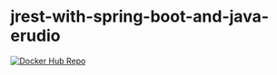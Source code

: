 # jrest-with-spring-boot-and-java-erudio

[![Docker Hub Repo](https://img.shields.io/docker/pulls/dan777sprest-with-spring-boot-erudio.svg)](https://hub.docker.com/repository/docker/dan777sp/rest-with-spring-boot-erudio)
